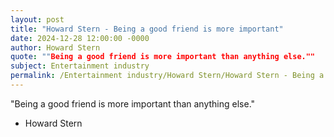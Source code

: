 ```yaml
---
layout: post
title: "Howard Stern - Being a good friend is more important"
date: 2024-12-28 12:00:00 -0000
author: Howard Stern
quote: ""Being a good friend is more important than anything else.""
subject: Entertainment industry
permalink: /Entertainment industry/Howard Stern/Howard Stern - Being a good friend is more important
---
```


"Being a good friend is more important than anything else."

- Howard Stern
